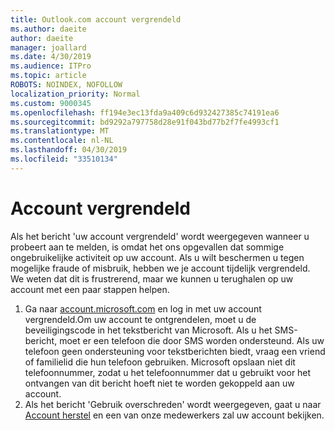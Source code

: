 ```yaml
---
title: Outlook.com account vergrendeld
ms.author: daeite
author: daeite
manager: joallard
ms.date: 4/30/2019
ms.audience: ITPro
ms.topic: article
ROBOTS: NOINDEX, NOFOLLOW
localization_priority: Normal
ms.custom: 9000345
ms.openlocfilehash: ff194e3ec13fda9a409c6d932427385c74191ea6
ms.sourcegitcommit: bd9292a797758d28e91f043bd77b2f7fe4993cf1
ms.translationtype: MT
ms.contentlocale: nl-NL
ms.lasthandoff: 04/30/2019
ms.locfileid: "33510134"
---
```

# <a name="account-locked"></a>Account vergrendeld

Als het bericht 'uw account vergrendeld' wordt weergegeven wanneer u probeert aan te melden, is omdat het ons opgevallen dat sommige ongebruikelijke activiteit op uw account. Als u wilt beschermen u tegen mogelijke fraude of misbruik, hebben we je account tijdelijk vergrendeld. We weten dat dit is frustrerend, maar we kunnen u terughalen op uw account met een paar stappen helpen.

1. Ga naar [account.microsoft.com](https://go.microsoft.com/fwlink/?linkid=2090484) en log in met uw account vergrendeld.Om uw account te ontgrendelen, moet u de beveiligingscode in het tekstbericht van Microsoft. Als u het SMS-bericht, moet er een telefoon die door SMS worden ondersteund. Als uw telefoon geen ondersteuning voor tekstberichten biedt, vraag een vriend of familielid die hun telefoon gebruiken. Microsoft opslaan niet dit telefoonnummer, zodat u het telefoonnummer dat u gebruikt voor het ontvangen van dit bericht hoeft niet te worden gekoppeld aan uw account.
2. Als het bericht 'Gebruik overschreden' wordt weergegeven, gaat u naar [Account herstel](https://go.microsoft.com/fwlink/?linkid=2090483) en een van onze medewerkers zal uw account bekijken.